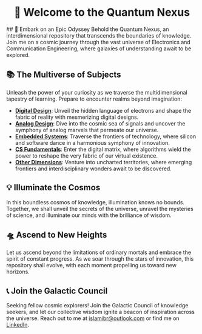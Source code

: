 <h1 align="center">🌌 Welcome to the Quantum Nexus</h1>
## 🚀 Embark on an Epic Odyssey
Behold the Quantum Nexus, an interdimensional repository that transcends the boundaries of knowledge. Join me on a cosmic journey through the vast universe of Electronics and Communication Engineering, where galaxies of understanding await to be explored.

## 📚 The Multiverse of Subjects
Unleash the power of your curiosity as we traverse the multidimensional tapestry of learning. Prepare to encounter realms beyond imagination:

- [**Digital Design**](https://github.com/islamibr/College/blob/main/Materials/Digital.md): Unveil the hidden language of electrons and shape the fabric of reality with mesmerizing digital designs.
- [**Analog Design**](https://github.com/islamibr/College/blob/main/Materials/Analog.md): Dive into the cosmic sea of signals and uncover the symphony of analog marvels that permeate our universe.
- [**Embedded Systems**](https://github.com/islamibr/College/blob/main/Materials/Embedded.md): Traverse the frontiers of technology, where silicon and software dance in a harmonious symphony of innovation.
- [**CS Fundamentals**](https://github.com/islamibr/College/blob/main/Materials/CS.md): Enter the digital matrix, where algorithms wield the power to reshape the very fabric of our virtual existence.
- [**Other Dimensions**](https://github.com/islamibr/College/blob/main/Materials/Other.md): Venture into uncharted territories, where emerging frontiers and interdisciplinary wonders await to be discovered.

## 💡 Illuminate the Cosmos
In this boundless cosmos of knowledge, illumination knows no bounds. Together, we shall unveil the secrets of the universe, unravel the mysteries of science, and illuminate our minds with the brilliance of wisdom.

## 🛸 Ascend to New Heights
Let us ascend beyond the limitations of ordinary mortals and embrace the spirit of constant progress. As we soar through the stars of innovation, this repository shall evolve, with each moment propelling us toward new horizons.

## 📞 Join the Galactic Council

Seeking fellow cosmic explorers! Join the Galactic Council of knowledge seekers, and let our collective wisdom ignite a beacon of inspiration across the universe. Reach out to me at [islamibr@outlook.com](mailto:islamibr@outlook.com) or find me on [LinkedIn](https://www.linkedin.com/in/islamibr).
